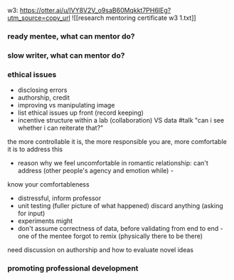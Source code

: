 w3: https://otter.ai/u/IVY8V2V_o9saB60Mqkkt7PH6IEg?utm_source=copy_url
![[research mentoring certificate w3 1.txt]]
### ready mentee, what can mentor do?

### slow writer, what can mentor do?


### ethical issues

- disclosing errors
- authorship, credit
- improving vs manipulating image
- list ethical issues up front (record keeping)
- incentive structure within a lab (collaboration) VS data
#talk "can i see whether i can reiterate that?"

the more controllable it is, the more responsible you are, more comfortable it is to address this
- reason why we feel uncomfortable in romantic relationship: can't address (other people's agency and emotion while) - 

know your comfortableness

- distressful, inform professor 
- unit testing (fuller picture of what happened) discard anything (asking for input)
- experiments might
- don't assume correctness of data, before validating from end to end - one of the mentee forgot to remix (physically there to be there)


need discussion on authorship and how to evaluate novel ideas

### promoting professional development
